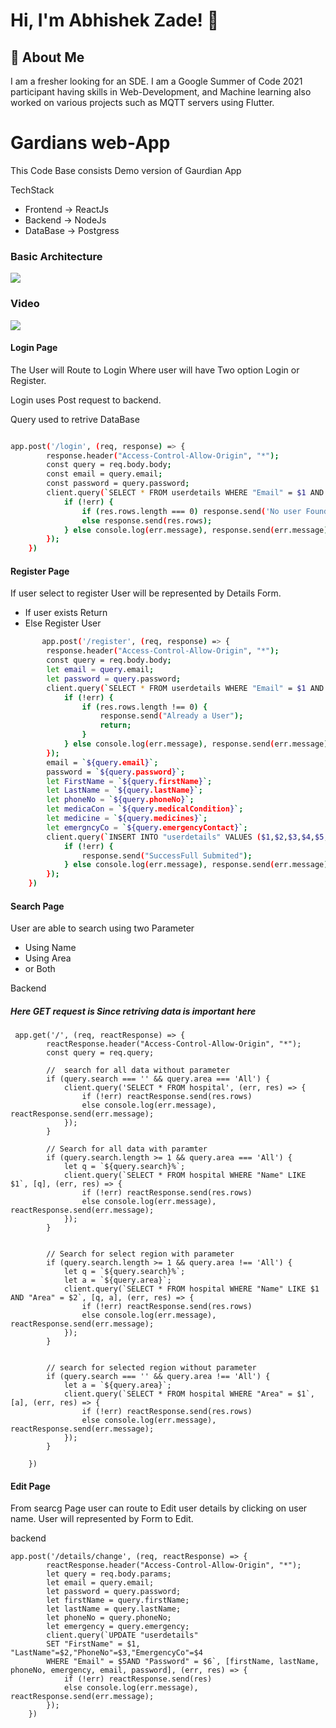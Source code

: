 
# Hi, I'm Abhishek Zade! 👋


## 🚀 About Me
I am a fresher looking for an SDE. I am a Google Summer of Code 2021 participant having skills in Web-Development, and Machine learning also worked on various projects such as MQTT servers using Flutter.


# Gardians web-App 

This Code Base consists Demo version of Gaurdian App

TechStack
* Frontend -> ReactJs
* Backend  -> NodeJs
* DataBase -> Postgress

### Basic Architecture
![](./Sample.gif)

### Video
![](./Sample.gif)

#### Login Page
The User will Route to Login Where user will have Two option Login or Register.

Login uses Post request to backend.

Query used to retrive DataBase

```bash

app.post('/login', (req, response) => {
        response.header("Access-Control-Allow-Origin", "*");
        const query = req.body.body;
        const email = query.email;
        const password = query.password;
        client.query(`SELECT * FROM userdetails WHERE "Email" = $1 AND "Password" = $2`, [email, password], (err, res) => {
            if (!err) {
                if (res.rows.length === 0) response.send('No user Found');
                else response.send(res.rows);
            } else console.log(err.message), response.send(err.message);
        });
    })
```


#### Register Page

If user select to register User will be represented by Details Form. 

* If user exists Return 
* Else Register User

```bash
       app.post('/register', (req, response) => {
        response.header("Access-Control-Allow-Origin", "*");
        const query = req.body.body;
        let email = query.email;
        let password = query.password;
        client.query(`SELECT * FROM userdetails WHERE "Email" = $1 AND "Password" = $2`, [email, password], (err, res) => {
            if (!err) {
                if (res.rows.length !== 0) {
                    response.send("Already a User");
                    return;
                }
            } else console.log(err.message), response.send(err.message);
        });
        email = `${query.email}`;
        password = `${query.password}`;
        let FirstName = `${query.firstName}`;
        let LastName = `${query.lastName}`;
        let phoneNo = `${query.phoneNo}`;
        let medicaCon = `${query.medicalCondition}`;
        let medicine = `${query.medicines}`;
        let emergncyCo = `${query.emergencyContact}`;
        client.query(`INSERT INTO "userdetails" VALUES ($1,$2,$3,$4,$5,$6,$7,$8)`, [FirstName, LastName, email, phoneNo, medicaCon, medicine, emergncyCo, password], (err, res) => {
            if (!err) {
                response.send("SuccessFull Submited");
            } else console.log(err.message), response.send(err.message);
        });
    })

```

#### Search Page
User are able to search using two Parameter 
* Using Name
* Using Area
* or Both

Backend

##### Here GET request is Since retriving data is important here

```
 app.get('/', (req, reactResponse) => {
        reactResponse.header("Access-Control-Allow-Origin", "*");
        const query = req.query;

        //  search for all data without parameter
        if (query.search === '' && query.area === 'All') {
            client.query('SELECT * FROM hospital', (err, res) => {
                if (!err) reactResponse.send(res.rows)
                else console.log(err.message), reactResponse.send(err.message);
            });
        }

        // Search for all data with paramter
        if (query.search.length >= 1 && query.area === 'All') {
            let q = `${query.search}%`;
            client.query(`SELECT * FROM hospital WHERE "Name" LIKE $1`, [q], (err, res) => {
                if (!err) reactResponse.send(res.rows)
                else console.log(err.message), reactResponse.send(err.message);
            });
        }


        // Search for select region with parameter
        if (query.search.length >= 1 && query.area !== 'All') {
            let q = `${query.search}%`;
            let a = `${query.area}`;
            client.query(`SELECT * FROM hospital WHERE "Name" LIKE $1 AND "Area" = $2`, [q, a], (err, res) => {
                if (!err) reactResponse.send(res.rows)
                else console.log(err.message), reactResponse.send(err.message);
            });
        }


        // search for selected region without parameter
        if (query.search === '' && query.area !== 'All') {
            let a = `${query.area}`;
            client.query(`SELECT * FROM hospital WHERE "Area" = $1`, [a], (err, res) => {
                if (!err) reactResponse.send(res.rows)
                else console.log(err.message), reactResponse.send(err.message);
            });
        }

    })
```

#### Edit Page
From searcg Page user can route to Edit user details by clicking on user name.
User will represented by Form to Edit.

backend
```
app.post('/details/change', (req, reactResponse) => {
        reactResponse.header("Access-Control-Allow-Origin", "*");
        let query = req.body.params;
        let email = query.email;
        let password = query.password;
        let firstName = query.firstName;
        let lastName = query.lastName;
        let phoneNo = query.phoneNo;
        let emergency = query.emergency;
        client.query(`UPDATE "userdetails"
        SET "FirstName" = $1, "LastName"=$2,"PhoneNo"=$3,"EmergencyCo"=$4
        WHERE "Email" = $5AND "Password" = $6`, [firstName, lastName, phoneNo, emergency, email, password], (err, res) => {
            if (!err) reactResponse.send(res)
            else console.log(err.message), reactResponse.send(err.message);
        });
    })
```





